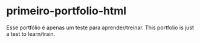 # primeiro-portfolio-html
Esse portfólio é apenas um teste para aprender/treinar. This portfolio is just a test to learn/train.

